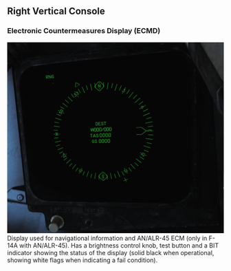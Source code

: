 ## Right Vertical Console

### Electronic Countermeasures Display (ECMD)

![mdi](../../img/mdi.png)
Display used for navigational information and AN/ALR-45 ECM (only in F-14A with AN/ALR-45). Has a brightness control knob, test button and a BIT indicator showing the status of the display (solid black when operational, showing white flags when indicating a fail condition).


